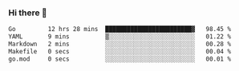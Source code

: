 ### Hi there 👋

<!--
**yeya24/yeya24** is a ✨ _special_ ✨ repository because its `README.md` (this file) appears on your GitHub profile.

Here are some ideas to get you started:

- 🔭 I’m currently working on ...
- 🌱 I’m currently learning ...
- 👯 I’m looking to collaborate on ...
- 🤔 I’m looking for help with ...
- 💬 Ask me about ...
- 📫 How to reach me: ...
- 😄 Pronouns: ...
- ⚡ Fun fact: ...
-->

<!--START_SECTION:waka-->

```txt
Go         12 hrs 28 mins  ████████████████████████▓   98.45 %
YAML       9 mins          ▒░░░░░░░░░░░░░░░░░░░░░░░░   01.22 %
Markdown   2 mins          ░░░░░░░░░░░░░░░░░░░░░░░░░   00.28 %
Makefile   0 secs          ░░░░░░░░░░░░░░░░░░░░░░░░░   00.04 %
go.mod     0 secs          ░░░░░░░░░░░░░░░░░░░░░░░░░   00.01 %
```

<!--END_SECTION:waka-->

